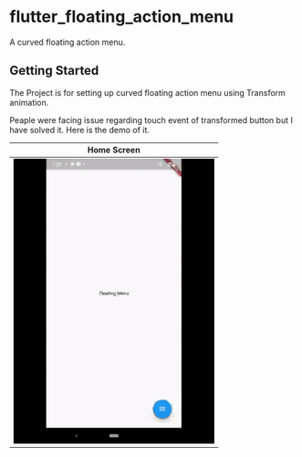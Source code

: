 # flutter_floating_action_menu

A curved floating action menu.

## Getting Started

The Project is for setting up curved floating action menu using Transform animation.

Peaple were facing issue regarding touch event of transformed button but I have solved it.
Here is the demo of it.

| Home Screen |  
| ------------------ | 
| <img src="./assets/Floating_action_button_menu_curved_demo.gif" height="500" alt="Floating_action_button"/>  | 
